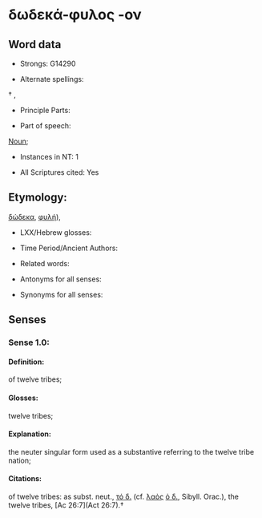 # δωδεκά-φυλος -ον

<!-- Status: S2=NeedsFinalCheck -->
<!-- Lexica used for edits:   -->

## Word data

* Strongs: G14290

* Alternate spellings:

† , 

* Principle Parts: 


* Part of speech: 

[Noun](http://ugg.readthedocs.io/en/latest/noun.html); 

* Instances in NT: 1

* All Scriptures cited: Yes

## Etymology: 

[δώδεκα](), [φυλή]()), 

* LXX/Hebrew glosses: 


* Time Period/Ancient Authors: 


* Related words: 

* Antonyms for all senses:

* Synonyms for all senses: 


## Senses 


### Sense  1.0: 

#### Definition: 

of twelve tribes;

#### Glosses: 

 twelve tribes;

#### Explanation: 

the neuter singular form used as a substantive referring to the twelve tribe nation;

#### Citations: 

of twelve tribes: as subst. neut., [τό δ.]() (cf. [λαὸς]() [ὁ δ.](), Sibyll. Orac.), the twelve tribes, [Ac 26:7](Act 26:7).†
